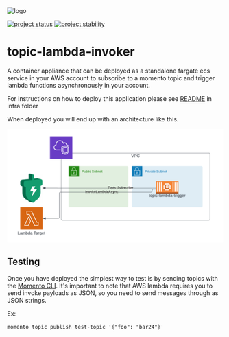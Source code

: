 <img src="https://docs.momentohq.com/img/logo.svg" alt="logo" width="400"/>

[![project status](https://momentohq.github.io/standards-and-practices/badges/project-status-official.svg)](https://github.com/momentohq/standards-and-practices/blob/main/docs/momento-on-github.md)
[![project stability](https://momentohq.github.io/standards-and-practices/badges/project-stability-experimental.svg)](https://github.com/momentohq/standards-and-practices/blob/main/docs/momento-on-github.md)


# topic-lambda-invoker

A container appliance that can be deployed as a standalone fargate ecs service in your AWS account to subscribe 
to a momento topic and trigger lambda functions asynchronously in your account.

For instructions on how to deploy this application please see [README](./infra/README.md) in infra folder

When deployed you will end up with an architecture like this.

![image](./img/TopicInvoker.png)


## Testing

Once you have deployed the simplest way to test is by sending topics with the [Momento CLI](https://docs.momentohq.com/getting-started#install-the-momento-command-line-interface-cli). 
It's important to note that AWS lambda requires you to send invoke payloads as JSON, so you need to send messages 
through as JSON strings.

Ex:
```console
momento topic publish test-topic '{"foo": "bar24"}'
```

